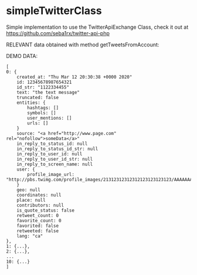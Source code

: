 # simpleTwitterClass
Simple implementation to use the TwitterApiExchange Class, check it out at https://github.com/seba1rx/twitter-api-php

RELEVANT data obtained with method getTweetsFromAccount:

DEMO DATA:

````
[
0: {
	created_at: "Thu Mar 12 20:30:38 +0000 2020"
	id: 12345678987654321
	id_str: "1122334455"
	text: "the text message"
	truncated: false
	entities: {
		hashtags: []
		symbols: []
		user_mentions: []
		urls: []
	}
	source: "<a href="http://www.page.com" rel="nofollow">someData</a>"
	in_reply_to_status_id: null
	in_reply_to_status_id_str: null
	in_reply_to_user_id: null
	in_reply_to_user_id_str: null
	in_reply_to_screen_name: null
	user: {
		profile_image_url: "http://pbs.twimg.com/profile_images/21312312312312123123123123/AAAAAAAA_normal.jpg"
	}
	geo: null
	coordinates: null
	place: null
	contributors: null
	is_quote_status: false
	retweet_count: 0
	favorite_count: 0
	favorited: false
	retweeted: false
	lang: "ca"
},
1: {...},
2: {...},
...
10: {...}
]
````
